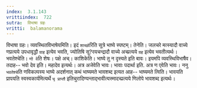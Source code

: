 ```yaml
---
index:  3.1.143
vrittiindex:  722
sutra:  विभाषा ग्रहः
vritti:  balamanorama 
---
```


विभाषा ग्रहः। व्यवस्थितविभाषेयमिति। इदं `शाच्छो`रिति सूत्रे भाष्ये स्पष्टम्। तेनेति। जलचरे मत्स्यादौ वाच्ये णप्रत्यये उपधावृद्धौ `ग्राह` इत्येव भवति, ज्योतिषि सू?रयचन्द्रादौ वाच्ये अच्प्रत्यये `ग्रह` इत्येव भवतीत्यर्थः। भवतेश्चेति। `णो वे`ति शेषः। पक्षे अच्। काशिकेति। भाष्ये तु न दृस्यते इति बावः। इयमपि व्यवस्थिविभाषैव। तदाह-- भवो देव इति। महादेव इत्यर्थः। अत्र अजेवेति भावः। भावाः पदार्था इति. अत्र ण एवेति भावः। ननु `भवतेश्चे`ति णविकल्पस्य भाष्ये अदर्शनात् कथं भाष्यमते भावशब्द इत्यत आह-- भाष्यमते त्विति। भावयति प्रापयति स्वस्वकार्यमित्यर्थे `भृ प्राप्तौ` इतिचुरादिण्यन्ताद्भावीत्यस्मादच्प्रत्यये णिलोपे भावशब्द इत्यर्थः। 


